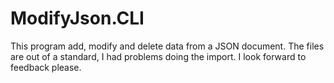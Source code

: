 # ModifyJson.CLI
This program add, modify and delete data from a JSON document.
The files are out of a standard, I had problems doing the import. I look forward to feedback please.
